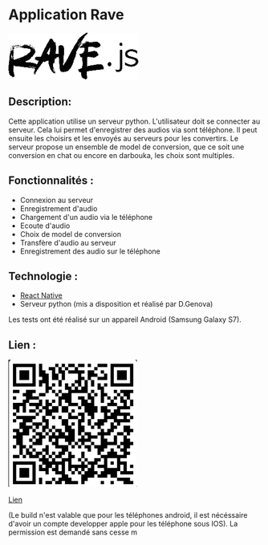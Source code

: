 # Application Rave
![Logo Rave](./assets/RaveLogo.png)



## Description:

Cette application utilise un serveur python. L'utilisateur doit se connecter au serveur. Cela lui permet d'enregistrer des audios via sont téléphone. Il peut ensuite les choisirs et les envoyés au serveurs pour les convertirs.
Le serveur propose un ensemble de model de conversion, que ce soit une conversion en chat ou encore en darbouka, les choix sont multiples.

## Fonctionnalités :
- Connexion au serveur
- Enregistrement d'audio
- Chargement d'un audio via le téléphone
- Ecoute d'audio
- Choix de model de conversion
- Transfère d'audio au serveur
- Enregistrement des audio sur le téléphone

## Technologie :

- [React Native](https://reactnative.dev/)
- Serveur python (mis a disposition et réalisé par D.Genova)


Les tests ont été réalisé sur un appareil Android (Samsung Galaxy S7).


## Lien :

![Qr code](./assets/QrCodeRave.png)

[Lien](https://expo.dev/accounts/yorelll/projects/Rave/builds/0b05e6bc-8221-438c-b4fb-c6fe452c5338)

(Le build n'est valable que pour les téléphones android, il est nécéssaire d'avoir un compte developper apple pour les téléphone sous IOS).
La permission est demandé sans cesse m



